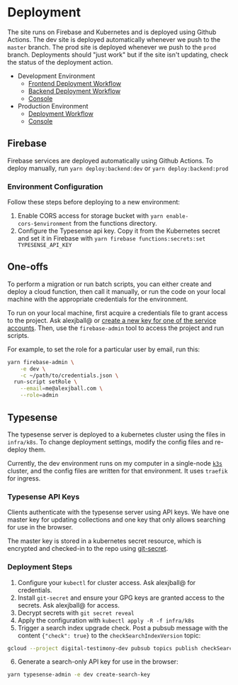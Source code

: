 # Deployment

The site runs on Firebase and Kubernetes and is deployed using Github Actions. The dev site is deployed automatically whenever we push to the `master` branch. The prod site is deployed whenever we push to the `prod` branch. Deployments should "just work" but if the site isn't updating, check the status of the deployment action.

- Development Environment
  - [Frontend Deployment Workflow](https://github.com/codeforboston/advocacy-maps/actions/workflows/deploy-frontend-dev.yml)
  - [Backend Deployment Workflow](https://github.com/codeforboston/advocacy-maps/actions/workflows/deploy-backend-dev.yml)
  - [Console](https://console.firebase.google.com/u/0/project/digital-testimony-dev/)
- Production Environment
  - [Deployment Workflow](https://github.com/codeforboston/advocacy-maps/actions/workflows/deploy-prod.yml)
  - [Console](https://console.firebase.google.com/u/0/project/digital-testimony-prod/)

## Firebase

Firebase services are deployed automatically using Github Actions. To deploy manually, run `yarn deploy:backend:dev` or `yarn deploy:backend:prod`

### Environment Configuration

Follow these steps before deploying to a new environment:

1. Enable CORS access for storage bucket with `yarn enable-cors-$environment` from the functions directory.
2. Configure the Typesense api key. Copy it from the Kubernetes secret and set it in Firebase with `yarn firebase functions:secrets:set TYPESENSE_API_KEY`

## One-offs

To perform a migration or run batch scripts, you can either create and deploy a cloud function, then call it manually, or run the code on your local machine with the appropriate credentials for the environment.

To run on your local machine, first acquire a credentials file to grant access to the project. Ask alexjball@ or [create a new key for one of the service accounts](https://cloud.google.com/docs/authentication/production#create_service_account). Then, use the `firebase-admin` tool to access the project and run scripts.

For example, to set the role for a particular user by email, run this:

```sh
yarn firebase-admin \
    -e dev \
    -c ~/path/to/credentials.json \
  run-script setRole \
    --email=me@alexjball.com \
    --role=admin
```

## Typesense

The typesense server is deployed to a kubernetes cluster using the files in `infra/k8s`. To change deployment settings, modify the config files and re-deploy them.

Currently, the dev environment runs on my computer in a single-node [`k3s`](https://github.com/alexellis/k3sup) cluster, and the config files are written for that environment. It uses `traefik` for ingress.

### Typesense API Keys

Clients authenticate with the typesense server using API keys. We have one master key for updating collections and one key that only allows searching for use in the browser.

The master key is stored in a kubernetes secret resource, which is encrypted and checked-in to the repo using [git-secret](https://git-secret.io/).

### Deployment Steps

1. Configure your `kubectl` for cluster access. Ask alexjball@ for credentials.
2. Install `git-secret` and ensure your GPG keys are granted access to the secrets. Ask alexjball@ for access.
3. Decrypt secrets with `git secret reveal`
4. Apply the configuration with `kubectl apply -R -f infra/k8s`
5. Trigger a search index upgrade check. Post a pubsub message with the content `{"check": true}` to the `checkSearchIndexVersion` topic:

```sh
gcloud --project digital-testimony-dev pubsub topics publish checkSearchIndexVersion --message='{"check": true}'
```

6. Generate a search-only API key for use in the browser:

```sh
yarn typesense-admin -e dev create-search-key
```
